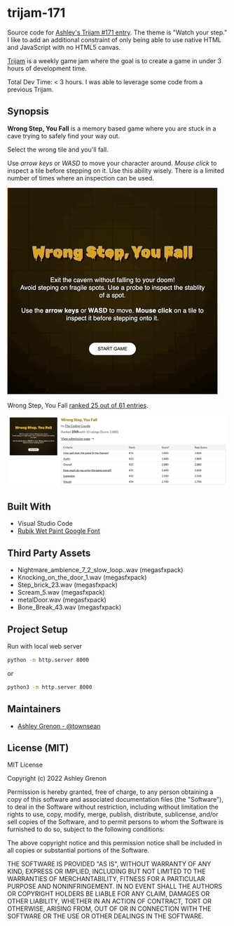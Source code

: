 # trijam-171
Source code for [Ashley's Trijam #171 entry](https://itch.io/jam/trijam-171/rate/1550925). The theme is "Watch your step."  I like to add an additional constraint of only being able to use native HTML and JavaScript with no HTML5 canvas. 

[Trijam](https://itch.io/jam/trijam-171) is a weekly game jam where the goal is to create a game in under 3 hours of development time.

Total Dev Time: < 3 hours.  I was able to leverage some code from a previous Trijam. 

## Synopsis

**Wrong Step, You Fall** is a memory based game where you are stuck in a cave trying to safely find your way out. 

Select the wrong tile and you'll fall.

Use *arrow keys* or *WASD* to move your character around.  *Mouse click* to inspect a tile before stepping on it. Use this ability wisely. There is a limited number of times where an inspection can be used.

![Wrong Step, You Fall Gameplay](assets/screenshot.gif)

Wrong Step, You Fall [ranked 25 out of 61 entries](https://itch.io/jam/trijam-171/results).

<img src="assets/results.png" maxwidth="800">

## Built With

* Visual Studio Code
* [Rubik Wet Paint Google Font](https://fonts.google.com/specimen/Rubik+Wet+Paint?category=Display&preview.text=Wrong%20Step,%20You%20Fall&preview.text_type=custom)

## Third Party Assets

* Nightmare_ambience_7_2_slow_loop..wav (megasfxpack)
* Knocking_on_the_door_1.wav (megasfxpack)
* Step_brick_23.wav (megasfxpack)
* Scream_5.wav (megasfxpack)
* metalDoor.wav (megasfxpack)
* Bone_Break_43.wav (megasfxpack)

## Project Setup

Run with local web server

```sh
python -m http.server 8000
```

or

```sh
python3 -m http.server 8000
```

## Maintainers

* [Ashley Grenon - @townsean](https://github.com/townsean)

## License (MIT)

MIT License

Copyright (c) 2022 Ashley Grenon

Permission is hereby granted, free of charge, to any person obtaining a copy of this software and associated documentation files (the "Software"), to deal in the Software without restriction, including without limitation the rights to use, copy, modify, merge, publish, distribute, sublicense, and/or sell copies of the Software, and to permit persons to whom the Software is furnished to do so, subject to the following conditions:

The above copyright notice and this permission notice shall be included in all copies or substantial portions of the Software.

THE SOFTWARE IS PROVIDED "AS IS", WITHOUT WARRANTY OF ANY KIND, EXPRESS OR IMPLIED, INCLUDING BUT NOT LIMITED TO THE WARRANTIES OF MERCHANTABILITY, FITNESS FOR A PARTICULAR PURPOSE AND NONINFRINGEMENT. IN NO EVENT SHALL THE AUTHORS OR COPYRIGHT HOLDERS BE LIABLE FOR ANY CLAIM, DAMAGES OR OTHER LIABILITY, WHETHER IN AN ACTION OF CONTRACT, TORT OR OTHERWISE, ARISING FROM, OUT OF OR IN CONNECTION WITH THE SOFTWARE OR THE USE OR OTHER DEALINGS IN THE SOFTWARE.
